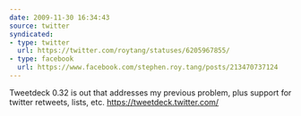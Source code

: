 ```yaml
---
date: 2009-11-30 16:34:43
source: twitter
syndicated:
- type: twitter
  url: https://twitter.com/roytang/statuses/6205967855/
- type: facebook
  url: https://www.facebook.com/stephen.roy.tang/posts/213470737124
---
```


Tweetdeck 0.32 is out that addresses my previous problem, plus support for twitter retweets, lists, etc. https://tweetdeck.twitter.com/